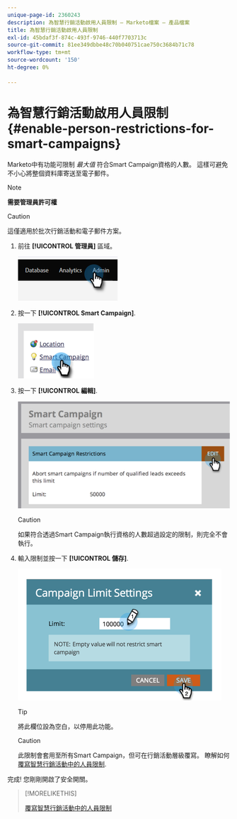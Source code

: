 ```yaml
---
unique-page-id: 2360243
description: 為智慧行銷活動啟用人員限制 — Marketo檔案 — 產品檔案
title: 為智慧行銷活動啟用人員限制
exl-id: 45bdaf3f-874c-493f-9746-440f7703713c
source-git-commit: 81ee349dbbe48c70b040751cae750c3684b71c78
workflow-type: tm+mt
source-wordcount: '150'
ht-degree: 0%

---
```


# 為智慧行銷活動啟用人員限制 {#enable-person-restrictions-for-smart-campaigns}

Marketo中有功能可限制 _最大值_ 符合Smart Campaign資格的人數。 這樣可避免不小心將整個資料庫寄送至電子郵件。

>[!NOTE]
>
>**需要管理員許可權**

>[!CAUTION]
>
>這僅適用於批次行銷活動和電子郵件方案。

1. 前往 **[!UICONTROL 管理員]** 區域。

   ![](assets/enable-person-restrictions-for-smart-campaigns-1.png)

1. 按一下 **[!UICONTROL Smart Campaign]**.

   ![](assets/enable-person-restrictions-for-smart-campaigns-2.png)

1. 按一下 **[!UICONTROL 編輯]**.

   ![](assets/enable-person-restrictions-for-smart-campaigns-3.png)

   >[!CAUTION]
   >
   >如果符合透過Smart Campaign執行資格的人數超過設定的限制，則完全不會執行。

1. 輸入限制並按一下 **[!UICONTROL 儲存]**.

   ![](assets/enable-person-restrictions-for-smart-campaigns-4.png)

   >[!TIP]
   >
   >將此欄位設為空白，以停用此功能。

   >[!CAUTION]
   >
   >此限制會套用至所有Smart Campaign，但可在行銷活動層級覆寫。 瞭解如何 [覆寫智慧行銷活動中的人員限制](/help/marketo/product-docs/core-marketo-concepts/smart-campaigns/using-smart-campaigns/override-person-restrictions-in-a-smart-campaign.md).

完成! 您剛剛開啟了安全開關。

>[!MORELIKETHIS]
>
>[覆寫智慧行銷活動中的人員限制](/help/marketo/product-docs/core-marketo-concepts/smart-campaigns/using-smart-campaigns/override-person-restrictions-in-a-smart-campaign.md)
